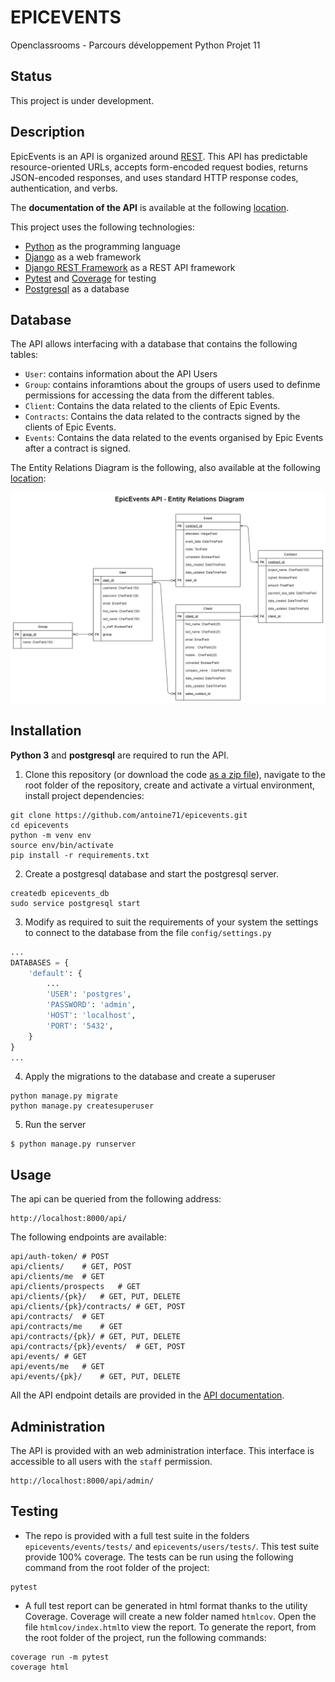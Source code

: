# EPICEVENTS

Openclassrooms - Parcours développement Python Projet 11

## Status

This project is under development.

## Description

EpicEvents is an API is organized around  [REST](https://fr.wikipedia.org/wiki/Representational_state_transfer). This API has predictable resource-oriented URLs, accepts form-encoded request bodies, returns JSON-encoded responses, and uses standard HTTP response codes, authentication, and verbs.

The **documentation of the API** is available at the following [location](https://documenter.getpostman.com/view/14947762/TzJu9x5r).

This project uses the following technologies:

* [Python](https://www.python.org) as the programming language
* [Django](https://www.djangoproject.com/) as a web framework
* [Django REST Framework](https://www.django-rest-framework.org/) as a REST API framework
* [Pytest](https://pytest.org) and [Coverage](https://pypi.org/project/coverage/) for testing
* [Postgresql](https://www.postgresql.org/) as a database

## Database

The API allows interfacing with a database that contains the following tables:

* `User`: contains information about the API Users
* `Group`: contains inforamtions about the groups of users used to definme permissions for accessing the data from the different tables.
* `Client`: Contains the data related to the clients of Epic Events.
* `Contracts`: Contains the data related to the contracts signed by the clients of Epic Events.
* `Events`: Contains the data related to the events organised by Epic Events after a contract is signed.

The Entity Relations Diagram is the following, also available at the following [location](https://viewer.diagrams.net/?highlight=0000ff&edit=_blank&layers=1&nav=1&title=ERD.drawio#R7Z1bc6M4Fsc%2Fjat2H5LiYoj9mDhOT%2B9216Y6vbuz85JSG8WmBxALcmL3px8JBL4IOxAMEoKqzLQRWGD9j366nSNG5szffIpAuPqKHOiNDM3ZjMz7kWHoN7ZB%2FqEp2zRlPB2nCcvIddhFu4Qn9xdkiRpLXbsOjA8uxAh52A0PExcoCOACH6SBKEJvh5e9IO%2FwriFYQi7haQE8PvW%2FroNXaerE0nbpv0F3ucrurGvsjA%2Byi1lCvAIOejtIghv8gALMHvERRj4IYIDJma8g%2BhNGI2u%2Bwpj%2B0tuR8UD%2BXujV10uElh4EoRtfL5BPkhcxueThBfiuR4t5L6M7lhG5nTkfmbMIIZx%2B8jcz6FGtMhnSZ3o4cTYvh4jmW%2BIL5v1cD9%2Fm8%2FvPwe9w%2FYfzpP%2F4zxXL5RV4a1a%2B%2F47TpyPlg7dZoZOiCulHDH7QpLsYgwgz2zA1kkDUxsANyFfNez059jwQxm5yeZqycj3nC9iiNc4yyo7uXtwNdL6lpkGvJVbyhWRGD2nmtJCf2MPQ08BzlwH5vCC%2FnN7xLoIxeZYvIMbsCr5ssh8KIww3e0msrD5B5EMcbckl7OyVmVk8qyj58dvO7AyTpa32TM6YsETA7GiZZ76Th3xgClVQy%2BDUOqkU%2Be3YBd43UgVBsExEO9SEFqwTofA7iJYQs4QQubRI568wrQRJ6bueN0MeotIGKKA5YRSykx58yb77A2FMjJ8pyIojzzQpCuuO%2FJHCmWnX1sgijzsjx%2FrumPzRyyM8Q0GMI2JQNA9IdH2DVNsCXc9a9ftiZ9qWlNZsSlmTU%2Fbxn9W0TWgLdtpWlk07ku241iFSnC9eAsyV6zgwKK%2BHUVqPPQFaLf8xV%2F5rwsFn8h2xImSoS6%2B9i0OwcIPll%2FSb9pFKVlsqbU7XGq1N1axO8PBY0w7w0BbNQ7umsheviNBxs%2FxqwtAqLYYoGN4UwjAAPkz6vdpsBaIHF3rO33RL%2B7vshGxFKlmIOBmI2AwRp6KJOFWXiJPSYogiYjb02yv9EMTxG4ocDonGRGUkltdKFiTq%2FBzHwMSLMFE3RENRrzsjIjEV9fJ6CMMiP20BfeB6o5kxuiU31eb0KOGiwkisIJQsTDT4Lv7AxMsw0RLNRKPuGEBiJuZ2Ky8TDb6j%2FuJGMX7u4fi5glyykNHke%2FoDGS9DxoloMpp1RwISkzG3W3nJaPKddQ%2FsgTHpNPaGjRUEE8DGf%2Fz6ZdgYPlyZ1v8%2F3%2F%2Fc4NfHRYGzwIDGi6DRKOta0Ji0aoyjz1qtFGAsfEJ%2BFO3GzzEGLy9pf%2FEOIQ%2BCQKFxdE2hZAEi7zUwAPEyQByLBiLvWvAg2iGnBBIPfXbKVbtxaXFE8ZF3BlhGaB12EYXNCiTNIJpv0Waem%2Fi%2FnpCsR46lR26l46IJQ6tIrZvG5OpGOyberzS361qOpYXiNqYt35Cp5FlqStV6FT8i33wtEhj2y7u0glJnmjGjVeWGVbKmuFjkYNouFxVeJTPlXyUzq6ySGZbSE8EXWSRrFYzZ6HwA48XBWORn2ioYxwovkuV2Ky8Yx%2FxM%2FMEiWX%2B4WEEsWbg4qeukPXDxFBcLfU1bBeO0bqMnMRhzw5UXjFO%2BXUp9TRMo9sLRtIJKshBxyjdnAxEvRMTSE8eNictP8ytDxNxwJSYiP20frpJSo0TkOotKe1NVkEsaNA7R642hscjVtF00KhzAPpU%2Fgn3Kz9z76Ifr9ZONFwljb5eNQxx7U2ws9DVtl40Kh7JPuxDLzk9kkDJNnthR1eG0rliygFHXBif8xshY5HTaKhl1re50icRo3JmuzGzkpzQWyA9BsN1bgeGiODWl%2B49VhJOHk93waewkJ2%2FEc7Lu3InUnJTfp1HX%2BPkNB2D4vIggyLuR9%2BTjd9eHqvcjqygmDyAH58amAGlq4gGpsHvjznRlBiQ%2FyZEAch06fQRkB30c6y5uDnw8yUfhUTFjfnSgQHjneTuWF5ZjvjcfAw%2FGz0nw36ILgTIC1JIGlPxQgBCFAGUxhHvuw67qLGNzrxEZd6PrLz7eMzft7sR7jvmOv0rxnmP5u%2F5jvue%2FYDzsQEN2wYjPClrJ0pZZQ6e%2FKTIKj%2Fi06q4ISDwlYsnfybf4Tn4YoZ%2BkSIt3RlV7Ta2CYALYWLxL2RDc1BQb2wz6LN5iSI3YpvN2KwUbi4ufd%2BqJCXvUdceqK5Qs%2FUW9YHudAYqXgaL4iE%2B9YOueLmLxHdOVgosnnpGfqQI%2BWtMfRsH44CGAFcJibaFk4aI19BUbw6LwsE9bjc7iecOVF4o231kMwdanG8o5a%2FhM3Qv65V1QQTNZ%2BKgXvFBwAOSFACk8%2BFOv%2FcpBiQm5M115EakXvBewx%2B6pFRSTB5DDSkxTgBQfAarrCq%2FF7ExXZkDy81Y9dk%2BtoJgsgLTqTk0NfDzJR%2BFxoBY%2F7aWqe6pVXh5hK9e8S1VnNnAXIJMshLT5MUDCspOS9cgp9egdJHrZgKXmfFLtbvT3xfuk5mbdHZ9Um%2B%2Ftq%2BSTasvf37f57n4%2FfVIraCVNOzb09Jsio3CfVLtuJIbE8yC2%2FD17m%2B%2FZA4xh4EDaPaNTIJ9JxVjCSPUZkApaSYPFwcWgKSwKfwdJtsGMkliU38PgpmCr%2FdfEv6B3vgUV1JIFjLo%2BkLEpMkrgk2oozMad6coLR93g6RggnHUYv8ON%2Bh6pFWSShoomPx08UPFCVBTukqoXvHFcHSqa5RUR56nPz%2FHSjVM92LdNpauoJQ0cjQGOjcFRvDuqoTIcjQ7A0eDh2GN31AqKyQPIIc6zKUBK4I5qqBznaXQgztPg18F67I5aQTFZADkZFqkb46Nwd9RJf9xRJ%2FIvWk%2F4Ret1DKMO%2BPEIEEkWPupGiQ3ZobOEWVmQEnDx9hv0AHZRMN%2BdSUss9U7VyU%2B%2BW2HfY7UABs5tFCUFPP%2F2C0boO%2FoKgu2I%2BbTuzvkgcP6VSEzuE21%2FzyoVPfgfPbi2ssP7zf7J%2By07%2Brn2Q%2FYUdnpndjQZHXrQ5scPLi2yNKuNi%2Bk99WtNM9hxetsJO9rdlR5s9w4eYUT6AIlrLHssh%2BV81jc2RutoAc8oxOTAWZtz6rpsh14qVlk%2B5P61%2B7aWJ0aJyK%2Fw4HmLLJDd45E2WjvbvrpheM7cPTN3yyyL9Kezb%2B3smM8oa2hYRuNjZ9%2B0bLiMkgqR%2F%2FA6daTEwmVbdYQRMLfUAyu1zlupiCr1ccPPZm7ftfwsBkAayz92Yze0I4Mta%2Fn5CztYRtZxRk1bftbutGf5uxbg%2FaZBr2bHWZ3RKtSZj5tvtsvsu%2BZrywbu8c2R%2BRofNF%2FjKCNz2rb5ltjvYAB3RXBLY6dXkyPzyhqCqnaqv5PP5cy0cH%2FBgj1XPkVoHXKm2sOAsCvbOGoCizydisa5%2BnFbebFdMWvvoqJgSNh5w64VEtbqjqcFG7R0NCTsvOlKMY1U%2FIj8ovCS0rAD80gfiwerK9SZqaSi1rc54YY32zaFxaJ4sHYrpRrvtT1vtxIzkV%2FFKnw3gaXKuwnqCiULE02pZtcPzp0fDX5smLo%2F470%2Fniw9A362LZRn4GkezUhbWRx75altU38np4bHnmO%2BvzsP3QVrYg3t9vEz%2Bf8V%2BW%2BemCb5kFknPX3vgmUEfM6mSf3Eh0ZKGkz0JzxiSwFuuFElre3uAni37IRPqJHUiLeVi%2BETAQy951sEwmTIug4c6pex6zinNm1YXEf6AoPTPCLx9PDFLmoojifUSvCGHEYI4X31yU9efUUOpFf8BQ%3D%3D):

![ERD](ERD.png)

## Installation

**Python 3** and **postgresql** are required to run the API.

1. Clone this repository (or download the code [as a zip file](https://github.com/antoine71/epicevents/archive/main.zip)), navigate to the root folder of the repository, create and activate a virtual environment, install project dependencies:

```shell
git clone https://github.com/antoine71/epicevents.git
cd epicevents
python -m venv env
source env/bin/activate
pip install -r requirements.txt
```

2. Create a postgresql database and start the postgresql server.

```shell
createdb epicevents_db
sudo service postgresql start
```

3. Modify as required to suit the requirements of your system the settings to connect to the database from the file `config/settings.py`

```python
...
DATABASES = {
    'default': {
        ...
        'USER': 'postgres',
        'PASSWORD': 'admin',
        'HOST': 'localhost',
        'PORT': '5432',
    }
}
...
```

4. Apply the migrations to the database and create a superuser

```shell
python manage.py migrate
python manage.py createsuperuser
```

5. Run the server

```shell
$ python manage.py runserver
```

## Usage

The api can be queried from the following address: 
```
http://localhost:8000/api/
```
The following endpoints are available:
```
api/auth-token/ # POST
api/clients/	# GET, POST
api/clients/me	# GET
api/clients/prospects	# GET
api/clients/{pk}/	# GET, PUT, DELETE
api/clients/{pk}/contracts/	# GET, POST
api/contracts/	# GET
api/contracts/me	# GET
api/contracts/{pk}/	# GET, PUT, DELETE		
api/contracts/{pk}/events/	# GET, POST
api/events/	# GET	
api/events/me	# GET					
api/events/{pk}/	# GET, PUT, DELETE
```

All the API endpoint details are provided in the [API documentation](https://documenter.getpostman.com/view/14947762/TzJu9x5r).

## Administration

The API is provided with an web administration interface. This interface is accessible to all users with the `staff` permission.
```
http://localhost:8000/api/admin/
```

## Testing

* The repo is provided with a full test suite in the folders `epicevents/events/tests/` and `epicevents/users/tests/`. This test suite provide 100% coverage. The tests can be run using the following command from the root folder of the project:

```shell
pytest
```

* A full test report can be generated in html format thanks to the utility Coverage. Coverage will create a new folder named `htmlcov`. Open the file `htmlcov/index.html`to view the report. To generate the report, from the root folder of the project, run the following commands:

```shell
coverage run -m pytest
coverage html
```
